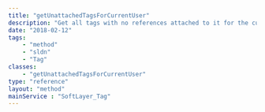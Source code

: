 ```yaml
---
title: "getUnattachedTagsForCurrentUser"
description: "Get all tags with no references attached to it for the current account. The total items header for this method contains the total number of unattached tags even if a result limit is applied. "
date: "2018-02-12"
tags:
    - "method"
    - "sldn"
    - "Tag"
classes:
    - "getUnattachedTagsForCurrentUser"
type: "reference"
layout: "method"
mainService : "SoftLayer_Tag"
---
```


